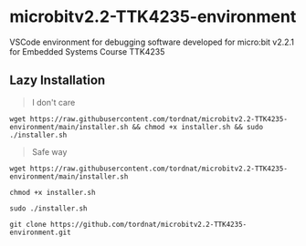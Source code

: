 # microbitv2.2-TTK4235-environment
VSCode environment for debugging software developed for micro:bit v2.2.1 for Embedded Systems Course TTK4235

## Lazy Installation

> I don't care

```
wget https://raw.githubusercontent.com/tordnat/microbitv2.2-TTK4235-environment/main/installer.sh && chmod +x installer.sh && sudo ./installer.sh
```
> Safe way

```
wget https://raw.githubusercontent.com/tordnat/microbitv2.2-TTK4235-environment/main/installer.sh
```

```
chmod +x installer.sh
```
```
sudo ./installer.sh
```

```
git clone https://github.com/tordnat/microbitv2.2-TTK4235-environment.git
```